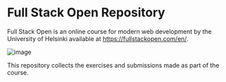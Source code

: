 # Full Stack Open Repository
Full Stack Open is an online course for modern web development by the University of Helsinki available at https://fullstackopen.com/en/.

![image](https://user-images.githubusercontent.com/53395512/170865715-f76d6a02-fc21-496c-94ae-384832852e19.png)

This repository collects the exercises and submissions made as part of the course.
